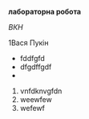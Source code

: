 **лабораторна робота**

_ВКН_


  1Вася Пукін
- fddfgfd
- dfgdffgdf
- 


1. vnfdknvgfdn
2. weewfew
3. wefewf


